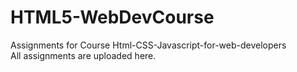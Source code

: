 # HTML5-WebDevCourse
Assignments for Course Html-CSS-Javascript-for-web-developers  
All assignments are uploaded here.
